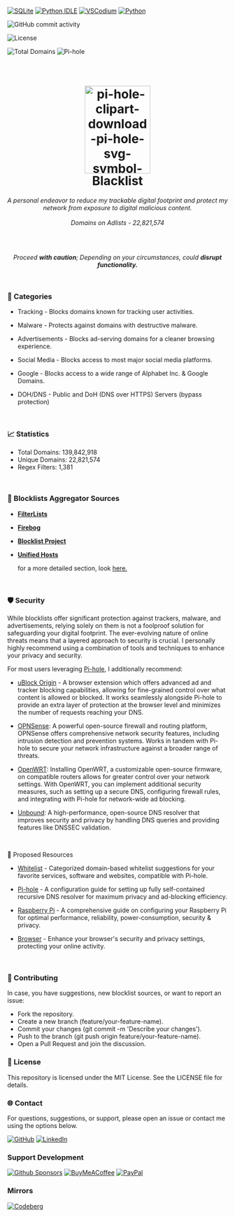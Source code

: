 [![SQLite](https://img.shields.io/badge/SQLite-%2307405e.svg?logo=sqlite&logoColor=white)](#)
[![Python IDLE](https://img.shields.io/badge/Python%20IDLE-3776AB?logo=python&logoColor=ffff1a)](#)
[![VSCodium](https://img.shields.io/badge/VSCodium-2F80ED?logo=vscodium&logoColor=fff)](#)
[![Python](https://img.shields.io/badge/Python-3776AB?logo=python&logoColor=fff)](#)

![GitHub commit activity](https://img.shields.io/github/commit-activity/m/gzachariadis/Blacklist)

![License](https://img.shields.io/badge/License-MIT-blue)

![Total Domains](https://img.shields.io/badge/Total%20Domains-22.821.574-blue)
![Pi-hole](https://img.shields.io/badge/Pi--hole-Active-brightgreen)

<br>

<h1 align="center">
 <img src="https://i.ibb.co/0BpMXKc/pi-hole-clipart-download-pi-hole-svg-symbol-logo-trademark-heart-transparent-png-209157-removebg-pre.png" alt="pi-hole-clipart-download-pi-hole-svg-symbol-logo-trademark-heart-transparent-png-209157-removebg-pre" border="0" width="150" height="200"></img>
<br/>Blacklist
</h1>

<p align="center">
  <i align="center">A personal endeavor to reduce my trackable digital footprint and protect my network from exposure to digital malicious content.</i>
  <br>
  <br>
  <i align="center">Domains on Adlists - 22,821,574</i>
</p>

<br>
<br>

<p align="center">
<i align="center">Proceed <b>with caution</b>; Depending on your circumstances, could <b>disrupt functionality.</b></i>
</p>

<br>

<h3>📂 Categories</h3>

- Tracking - Blocks domains known for tracking user activities.

- Malware - Protects against domains with destructive malware.

- Advertisements - Blocks ad-serving domains for a cleaner browsing experience.

- Social Media - Blocks access to most major social media platforms.

- Google - Blocks access to a wide range of Alphabet Inc. & Google Domains.

- DOH/DNS - Public and DoH (DNS over HTTPS) Servers (bypass protection)

<br>

<h3>📈 Statistics</h3>

- Total Domains: 139,842,918
- Unique Domains: 22,821,574
- Regex Filters: 1,381

<br>

<h3>🚫 Blocklists Aggregator Sources</h3>

- **[FilterLists](https://filterlists.com/)**

- **[Firebog](https://firebog.net/)**

- **[Blocklist Project](https://blocklistproject.github.io/)**

- **[Unified Hosts](https://github.com/AdguardTeam/AdguardFilters)**
  
    for a more detailed section, look [here.](https://codeberg.org/gzachariadis/Blacklist/src/branch/main/Blocklists)

<br>

<h3>🛡️ Security</h3>

While blocklists offer significant protection against trackers, malware, and advertisements, relying solely on them is not a foolproof solution for safeguarding your digital footprint. The ever-evolving nature of online threats means that a layered approach to security is crucial. I personally highly recommend using a combination of tools and techniques to enhance your privacy and security. 

For most users leveraging [Pi-hole](https://github.com/gzachariadis/Pi-Hole), I additionally recommend:

- [uBlock Origin](https://github.com/gzachariadis/uBlockOrigin) - A browser extension which offers advanced ad and tracker blocking capabilities, allowing for fine-grained control over what content is allowed or blocked. It works seamlessly alongside Pi-hole to provide an extra layer of protection at the browser level and minimizes the number of requests reaching your DNS.

- [OPNSense](https://github.com/gzachariadis/OPNSense): A powerful open-source firewall and routing platform, OPNSense offers comprehensive network security features, including intrusion detection and prevention systems. Works in tandem with Pi-hole to secure your network infrastructure against a broader range of threats.

- [OpenWRT](https://github.com/gzachariadis/OpenWRT): Installing OpenWRT, a customizable open-source firmware, on compatible routers allows for greater control over your network settings. With OpenWRT, you can implement additional security measures, such as setting up a secure DNS, configuring firewall rules, and integrating with Pi-hole for network-wide ad blocking.

- [Unbound](https://github.com/gzachariadis/Unbound): A high-performance, open-source DNS resolver that improves security and privacy by handling DNS queries and providing features like DNSSEC validation.

<br>

🔗 Proposed Resources

- [Whitelist](https://codeberg.org/gzachariadis/Whitelist") - Categorized domain-based whitelist suggestions for your favorite services, software and websites, compatible with Pi-hole.

- [Pi-hole](https://github.com/gzachariadis/Pi-Hole) - A configuration guide for setting up fully self-contained recursive DNS resolver for maximum privacy and ad-blocking efficiency.

- [Raspberry Pi](https://github.com/gzachariadis/Raspberry-Pi) - A comprehensive guide on configuring your Raspberry Pi for optimal performance, reliability, power-consumption, security & privacy.

- [Browser](https://github.com/gzachariadis/Browser) - Enhance your browser's security and privacy settings, protecting your online activity.

<br>

<h3>📝 Contributing</h3>

In case, you have suggestions, new blocklist sources, or want to report an issue:

- Fork the repository.
- Create a new branch (feature/your-feature-name).
- Commit your changes (git commit -m 'Describe your changes').
- Push to the branch (git push origin feature/your-feature-name).
- Open a Pull Request and join the discussion.

<h3>📄 License</h3>

This repository is licensed under the MIT License. See the LICENSE file for details.

<h3>🌐 Contact</h3>

For questions, suggestions, or support, please open an issue or contact me using the options below.

[![GitHub](https://img.shields.io/badge/GitHub-%23121011.svg?logo=github&logoColor=white)](#)
[![LinkedIn](https://img.shields.io/badge/Linkedin-%230077B5.svg?logo=linkedin&logoColor=white)](#)

<h3>Support Development</h3>

[![Github Sponsors](https://img.shields.io/badge/Sponsor-30363D?&logo=GitHub-Sponsors&logoColor=#EA4AAA)](#)
[![BuyMeACoffee](https://img.shields.io/badge/Buy%20Me%20a%20Coffee-ffdd00?&logo=buy-me-a-coffee&logoColor=black)](#)
[![PayPal](https://img.shields.io/badge/PayPal-003087?logo=paypal&logoColor=fff)](#)

<h3>Mirrors</h3>

[![Codeberg](https://img.shields.io/badge/Codeberg-2185D0?logo=codeberg&logoColor=fff)](#)

